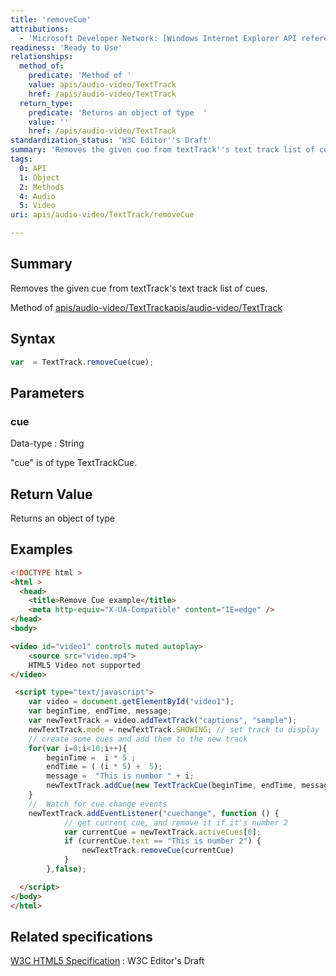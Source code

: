```yaml
---
title: 'removeCue'
attributions:
  - 'Microsoft Developer Network: [Windows Internet Explorer API reference Article](http://msdn.microsoft.com/en-us/library/ie/hh828809%28v=vs.85%29.aspx)'
readiness: 'Ready to Use'
relationships:
  method_of:
    predicate: 'Method of '
    value: apis/audio-video/TextTrack
    href: /apis/audio-video/TextTrack
  return_type:
    predicate: 'Returns an object of type  '
    value: ''
    href: /apis/audio-video/TextTrack
standardization_status: 'W3C Editor''s Draft'
summary: 'Removes the given cue from textTrack''s text track list of cues.'
tags:
  0: API
  1: Object
  2: Methods
  4: Audio
  5: Video
uri: apis/audio-video/TextTrack/removeCue

---
```

## Summary

Removes the given cue from textTrack's text track list of cues.

Method of [apis/audio-video/TextTrack](/apis/audio-video/TextTrack)[apis/audio-video/TextTrack](/apis/audio-video/TextTrack)

## Syntax

``` js
var  = TextTrack.removeCue(cue);
```

## Parameters

### cue

 Data-type
:   String

 "cue" is of type TextTrackCue.

## Return Value

Returns an object of type

## Examples

``` html
<!DOCTYPE html >
<html >
  <head>
    <title>Remove Cue example</title>
    <meta http-equiv="X-UA-Compatible" content="IE=edge" />
</head>
<body>

<video id="video1" controls muted autoplay>
    <source src="video.mp4">
    HTML5 Video not supported
</video>

 <script type="text/javascript">
    var video = document.getElementById("video1");
    var beginTime, endTime, message;
    var newTextTrack = video.addTextTrack("captions", "sample");
    newTextTrack.mode = newTextTrack.SHOWING; // set track to display
    // create some cues and add them to the new track
    for(var i=0;i<10;i++){
        beginTime =  i * 5 ;
        endTime = ( (i * 5) +  5);
        message =  "This is number " + i;
        newTextTrack.addCue(new TextTrackCue(beginTime, endTime, message));
    }
    //  Watch for cue change events
    newTextTrack.addEventListener("cuechange", function () {
            // get current cue, and remove it if it's number 2
            var currentCue = newTextTrack.activeCues[0];
            if (currentCue.text == "This is number 2") {
                newTextTrack.removeCue(currentCue)
            }
        },false);

  </script>
</body>
</html>
```

## Related specifications

[W3C HTML5 Specification](http://dev.w3.org/html5/spec/single-page.html)
:   W3C Editor's Draft
